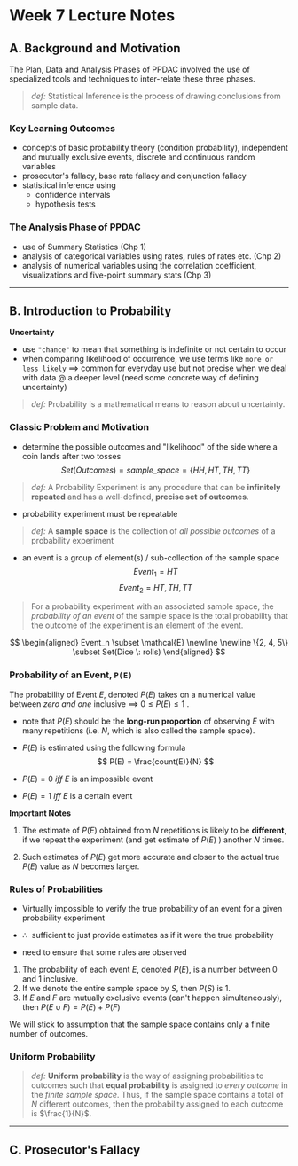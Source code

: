 # Week 7 Lecture Notes

## A. Background and Motivation
The Plan, Data and Analysis Phases of PPDAC involved the use of specialized tools and techniques to inter-relate these three phases.

> *def:* Statistical Inference is the process of drawing conclusions from sample data.
### Key Learning Outcomes
- concepts of basic probability theory (condition probability), independent and mutually exclusive events, discrete and continuous random variables
- prosecutor's fallacy, base rate fallacy and conjunction fallacy
- statistical inference using
	- confidence intervals
	- hypothesis tests
### The Analysis Phase of PPDAC
- use of Summary Statistics (Chp 1)
- analysis of categorical variables using rates, rules of rates etc. (Chp 2)
- analysis of numerical variables using the correlation coefficient, visualizations and five-point summary stats (Chp 3)

---
## B. Introduction to Probability
**Uncertainty**
- use `"chance"` to mean that something is indefinite or not certain to occur
- when comparing likelihood of occurrence, we use terms like `more or less likely` $\implies$ common for everyday use but not precise when we deal with data @ a deeper level (need some concrete way of defining uncertainty)

> *def:* Probability is a mathematical means to reason about uncertainty.

### Classic Problem and Motivation
- determine the possible outcomes and "likelihood" of the side where a coin lands after two tosses
	$$Set(Outcomes) = sample\_space =  \{HH, HT, TH, TT\}$$

> *def:* A Probability Experiment is any procedure that can be **infinitely repeated** and has a well-defined, **precise set of outcomes**.

- probability experiment must be repeatable

> *def:* A **sample space** is the collection of *all possible outcomes* of a probability experiment
- an event is a group of element(s) / sub-collection of the sample space
$$
Event_1 = HT
$$
$$
Event_2 = HT, TH, TT
$$

> For a probability experiment with an associated sample space, the *probability of an event* of the sample space is the total probability that the outcome of the experiment is an element of the event.

$$
\begin{aligned}
Event_n \subset \mathcal{E} 
\newline \newline
\{2, 4, 5\} \subset Set(Dice \: rolls)
\end{aligned}
$$
### Probability of an Event, `P(E)`

The probability of Event $E$, denoted $P(E)$ takes on a numerical value between *zero and one* inclusive $\implies \: 0 \le P(E) \le 1$ .
- note that $P(E)$ should be the **long-run proportion** of observing $E$ with many repetitions (i.e. $N$, which is also called the sample space).
- $P(E)$ is estimated using the following formula
		$$
			P(E) = \frac{count(E)}{N}
		$$

- $P(E) = 0$ *iff* $E$ is an impossible event
- $P(E) = 1$ *iff* $E$ is a certain event

**Important Notes**
1. The estimate of $P(E)$ obtained from $N$ repetitions is likely to be **different**, if we repeat the experiment (and get estimate of $P(E)\:$) another $N$ times.

2. Such estimates of $P(E)$ get more accurate and closer to the actual true $P(E)$ value as $N$ becomes larger.

### Rules of Probabilities
- Virtually impossible to verify the true probability of an event for a given probability experiment
- $\therefore\:$ sufficient to just provide estimates as if it were the true probability

- need to ensure that some rules are observed
1. The probability of each event $E$, denoted $P(E)$, is a number between 0 and 1 inclusive.
2. If we denote the entire sample space by $S$, then $P(S)$ is 1.
3. If $E$ and $F$ are mutually exclusive events (can't happen simultaneously), then $P(E \cup F) = P(E) + P(F)$

We will stick to assumption that the sample space contains only a finite number of outcomes.

### Uniform Probability
> *def:* **Uniform probability** is the way of assigning probabilities to outcomes such that **equal probability** is assigned to *every outcome* in the *finite sample space*. Thus, if the sample space contains a total of $N$ different outcomes, then the probability assigned to each outcome is $\frac{1}{N}$.




---
## C. Prosecutor's Fallacy